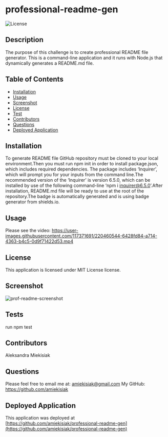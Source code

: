 
  # professional-readme-gen
  ![License](https://img.shields.io/badge/license-MIT%20License-blue.svg)
  
  ## Description 
  The purpose of this challenge is to create professional README file generator. This is a command-line application and it runs with Node.js that dynamically generates a README.md file.
  
  ## Table of Contents 
  - [Installation](#installation)
  - [Usage](#usage)
  - [Screenshot](#screenshot)
  - [License](#license)
  - [Test](#tests)
  - [Contributors](#contributors)
  - [Questions](#questions)
  - [Deployed Application](#deployed-application)
  
  ## Installation
  To generate README file GitHub repository must be cloned to your local environment.Then you must run npm init in order to install package.json, which includes required dependencies. The package includes ‘Inquirer’, which will prompt you for your inputs from the command line.The recommended version of the ‘Inquirer’ is version 6.5.0, which can be installed by use of the following command-line ‘npm i inquirer@6.5.0’.After installation, README.md file will be ready to use at the root of the repository.The badge is automatically generated and is using badge generator from shields.io.
  
  ## Usage
Please see the video: 
 https://user-images.githubusercontent.com/117371691/220460544-6428fd84-a714-4363-b4c5-0d9f71422d53.mp4

  
  ## License 
This application is licensed under MIT License license.

  ## Screenshot
  ![prof-readme-screenshot](https://user-images.githubusercontent.com/117371691/220466593-a599c9d3-f2fd-4a48-8ff8-ff84c5984cd9.png)

  
  ## Tests
  run npm test
  
  ## Contributors
  Aleksandra Miekisiak
  
  ## Questions
  Please feel free to email me at: amiekisiak@gmail.com
  My GitHub: https://github.com/amiekisiak
  
  ## Deployed Application
  This application was deployed at [https://github.com/amiekisiak/professional-readme-gen](https://github.com/amiekisiak/professional-readme-gen)
  
